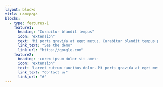 ```yaml
---
layout: blocks
title: Homepage
blocks:
  - type: features-1
    feature1:
      heading: "Curabitur blandit tempus"
      icon: "extension"
      text: "Mi porta gravida at eget metus. Curabitur blandit tempus porttitor. Sed posuere consectetur est at lobortis. Sed posuere consectetur est at lobortis. Nulla vitae elit libero, a pharetra augue."
      link_text: "See the demo"
      link_url: "https://google.com"
    feature2:
      heading: "Lorem ipsum dolor sit amet"
      icon: "extension"
      text: "Lareet rutrum faucibus dolor. Mi porta gravida at eget metus. Curabitur blandit tempus porttitor. Sed posuere consectetur est at lobortis. Sed posuere consectetur est at lobortis. Nulla vitae elit libero, a pharetra augue."
      link_text: "Contact us"
      link_url: "#"
---
```

